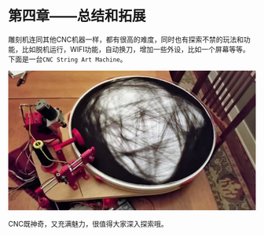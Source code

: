 # 第四章——总结和拓展

雕刻机连同其他CNC机器一样，都有很高的难度，同时也有探索不禁的玩法和功能，比如脱机运行，WIFI功能，自动换刀，增加一些外设，比如一个屏幕等等。下面是一台`CNC String Art Machine`。

![String art cnc machine](Images/4-1.png)

CNC既神奇，又充满魅力，很值得大家深入探索哦。